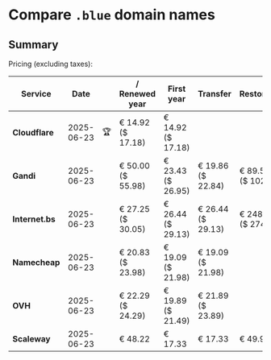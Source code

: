# Compare `.blue` domain names

## Summary

Pricing (excluding taxes):

| Service | Date |  | / Renewed year | First year | Transfer | Restoration |
|--|--|--|--|--|--|--|
| **Cloudflare** | 2025-06-23 | 🏆 | € 14.92<br>($ 17.18) | € 14.92<br>($ 17.18) |  |  |
| **Gandi** | 2025-06-23 |  | € 50.00<br>($ 55.98) | € 23.43<br>($ 26.95) | € 19.86<br>($ 22.84) | € 89.55<br>($ 102.99) |
| **Internet.bs** | 2025-06-23 |  | € 27.25<br>($ 30.05) | € 26.44<br>($ 29.13) | € 26.44<br>($ 29.13) | € 248.89<br>($ 274.25) |
| **Namecheap** | 2025-06-23 |  | € 20.83<br>($ 23.98) | € 19.09<br>($ 21.98) | € 19.09<br>($ 21.98) |  |
| **OVH** | 2025-06-23 |  | € 22.29<br>($ 24.29) | € 19.89<br>($ 21.49) | € 21.89<br>($ 23.89) |  |
| **Scaleway** | 2025-06-23 |  | € 48.22 | € 17.33 | € 17.33 | € 49.99 |

